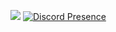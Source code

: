 ![](https://komarev.com/ghpvc/?username=your-github-username&color=dc143c)
[![Discord Presence](https://lanyard-profile-readme.vercel.app/api/885194342229213184)](https://discord.com/users/885194342229213184)
